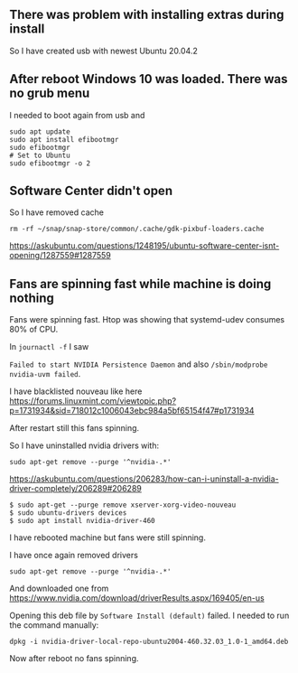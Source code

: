 ## There was problem with installing extras during install

So I have created usb with newest Ubuntu 20.04.2

## After reboot Windows 10 was loaded. There was no grub menu

I needed to boot again from usb and

```
sudo apt update
sudo apt install efibootmgr
sudo efibootmgr
# Set to Ubuntu
sudo efibootmgr -o 2
```

## Software Center didn't open

So I have removed cache

`rm -rf ~/snap/snap-store/common/.cache/gdk-pixbuf-loaders.cache`

https://askubuntu.com/questions/1248195/ubuntu-software-center-isnt-opening/1287559#1287559

## Fans are spinning fast while machine is doing nothing

Fans were spinning fast. Htop was showing that systemd-udev consumes 80% of CPU.

In `journactl -f` I saw

`Failed to start NVIDIA Persistence Daemon` and also `/sbin/modprobe nvidia-uvm failed`.

I have blacklisted nouveau like here https://forums.linuxmint.com/viewtopic.php?p=1731934&sid=718012c1006043ebc984a5bf65154f47#p1731934

After restart still this fans spinning.

So I have uninstalled nvidia drivers with:

```
sudo apt-get remove --purge '^nvidia-.*'
```

https://askubuntu.com/questions/206283/how-can-i-uninstall-a-nvidia-driver-completely/206289#206289

```
$ sudo apt-get --purge remove xserver-xorg-video-nouveau
$ sudo ubuntu-drivers devices
$ sudo apt install nvidia-driver-460
```

I have rebooted machine but fans were still spinning.

I have once again removed drivers

```
sudo apt-get remove --purge '^nvidia-.*'
```

And downloaded one from https://www.nvidia.com/download/driverResults.aspx/169405/en-us

Opening this deb file by `Software Install (default)` failed. I needed to run the command manually:

```
dpkg -i nvidia-driver-local-repo-ubuntu2004-460.32.03_1.0-1_amd64.deb
```

Now after reboot no fans spinning.
